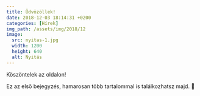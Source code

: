 ```yaml
---
title: Üdvözöllek!
date: 2018-12-03 18:14:31 +0200
categories: [Hírek]
img_path: /assets/img/2018/12
image:
  src: nyitas-1.jpg
  width: 1200
  height: 640
  alt: Nyitás
---
```


Köszöntelek az oldalon!

Ez az első bejegyzés, hamarosan több tartalommal is találkozhatsz majd. 🙂